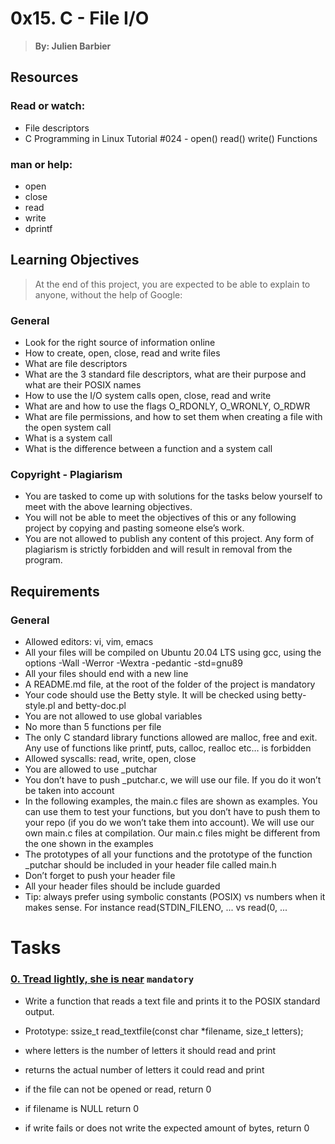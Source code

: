 # 0x15. C - File I/O
 > **By: Julien Barbier**


## Resources

### Read or watch:

 - File descriptors
 - C Programming in Linux Tutorial #024 - open() read() write() Functions

### man or help:

 - open
 - close
 - read
 - write
 - dprintf


## Learning Objectives
> At the end of this project, you are expected to be able to explain to anyone, without the help of Google:

### General

 - Look for the right source of information online
 - How to create, open, close, read and write files
 - What are file descriptors
 - What are the 3 standard file descriptors, what are their purpose and what are their POSIX names
 - How to use the I/O system calls open, close, read and write
 - What are and how to use the flags O_RDONLY, O_WRONLY, O_RDWR
 - What are file permissions, and how to set them when creating a file with the open system call
 - What is a system call
 - What is the difference between a function and a system call

### Copyright - Plagiarism

 - You are tasked to come up with solutions for the tasks below yourself to meet with the above learning objectives.
 - You will not be able to meet the objectives of this or any following project by copying and pasting someone else’s work.
 - You are not allowed to publish any content of this project.
Any form of plagiarism is strictly forbidden and will result in removal from the program.


## Requirements

### General

 - Allowed editors: vi, vim, emacs
 - All your files will be compiled on Ubuntu 20.04 LTS using gcc, using the options -Wall -Werror -Wextra -pedantic -std=gnu89
 - All your files should end with a new line
 - A README.md file, at the root of the folder of the project is mandatory
 - Your code should use the Betty style. It will be checked using betty-style.pl and betty-doc.pl
 - You are not allowed to use global variables
 - No more than 5 functions per file
 - The only C standard library functions allowed are malloc, free and exit. Any use of functions like printf, puts, calloc, realloc etc… is forbidden
 - Allowed syscalls: read, write, open, close
 - You are allowed to use _putchar
 - You don’t have to push _putchar.c, we will use our file. If you do it won’t be taken into account
 - In the following examples, the main.c files are shown as examples. You can use them to test your functions, but you don’t have to push them to your repo (if you do we won’t take them into account). We will use our own main.c files at compilation. Our main.c files might be different from the one shown in the examples
 - The prototypes of all your functions and the prototype of the function _putchar should be included in your header file called main.h
 - Don’t forget to push your header file
 - All your header files should be include guarded
 - Tip: always prefer using symbolic constants (POSIX) vs numbers when it makes sense. For instance read(STDIN_FILENO, ... vs read(0, ...

# Tasks

### [0. Tread lightly, she is near](0-read_textfile.c) ```mandatory```

 - Write a function that reads a text file and prints it to the POSIX standard output.

 - Prototype: ssize_t read_textfile(const char *filename, size_t letters);
 - where letters is the number of letters it should read and print
 - returns the actual number of letters it could read and print
 - if the file can not be opened or read, return 0
 - if filename is NULL return 0
 - if write fails or does not write the expected amount of bytes, return 0

